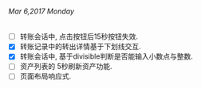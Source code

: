 ###### Mar 6,2017 Monday
- [ ] 转账会话中, 点击按钮后15秒按钮失效.
- [x] 转账记录中的转出详情基于下划线交互.
- [x] 转账会话中, 基于divisible判断是否能输入小数点与整数.
- [ ] 资产列表的 5秒刷新资产功能.
- [ ] 页面布局响应式.
